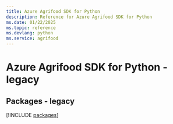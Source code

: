 ```yaml
---
title: Azure Agrifood SDK for Python
description: Reference for Azure Agrifood SDK for Python
ms.date: 01/22/2025
ms.topic: reference
ms.devlang: python
ms.service: agrifood
---
```

# Azure Agrifood SDK for Python - legacy
## Packages - legacy
[!INCLUDE [packages](agrifood-index.md)]